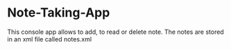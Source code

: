 # Note-Taking-App
This console app allows to add, to read or delete  note. The notes are stored in an xml file called notes.xml
